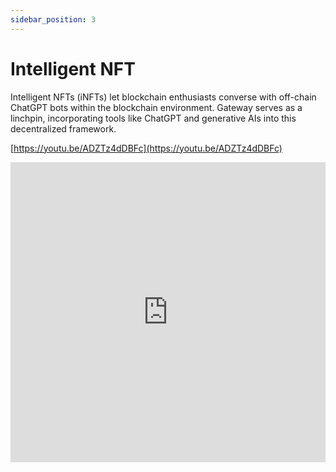 ```yaml
---
sidebar_position: 3
---
```


# Intelligent NFT

Intelligent NFTs (iNFTs) let blockchain enthusiasts converse with off-chain ChatGPT bots within the blockchain environment.
Gateway serves as a linchpin, incorporating tools like ChatGPT and generative AIs into this decentralized framework.

[https://youtu.be/ADZTz4dDBFc](https://youtu.be/ADZTz4dDBFc)

<iframe width="100%" height="480" src="https://www.youtube.com/embed/ADZTz4dDBFc" title="YouTube video player" frameborder="0" allow="accelerometer; autoplay; clipboard-write; encrypted-media; gyroscope; picture-in-picture; web-share" allowfullscreen></iframe>
